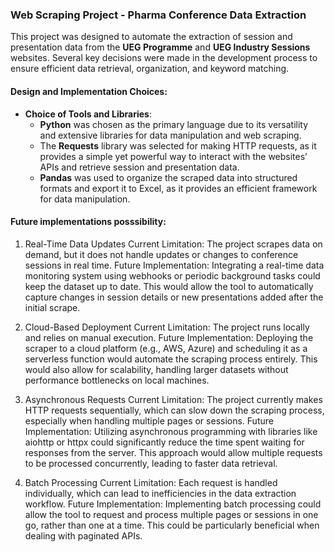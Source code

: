 ### Web Scraping Project - Pharma Conference Data Extraction

This project was designed to automate the extraction of session and presentation data from the **UEG Programme** and **UEG Industry Sessions** websites. Several key decisions were made in the development process to ensure efficient data retrieval, organization, and keyword matching. 

#### Design and Implementation Choices:
- **Choice of Tools and Libraries**: 
  - **Python** was chosen as the primary language due to its versatility and extensive libraries for data manipulation and web scraping.
  - The **Requests** library was selected for making HTTP requests, as it provides a simple yet powerful way to interact with the websites’ APIs and retrieve session and presentation data.
  - **Pandas** was used to organize the scraped data into structured formats and export it to Excel, as it provides an efficient framework for data manipulation.


 #### Future implementations posssibility:
 
1. Real-Time Data Updates
Current Limitation: The project scrapes data on demand, but it does not handle updates or changes to conference sessions in real time.
Future Implementation: Integrating a real-time data monitoring system using webhooks or periodic background tasks could keep the dataset up to date. This would allow the tool to automatically capture changes in session details or new presentations added after the initial scrape.

2. Cloud-Based Deployment
Current Limitation: The project runs locally and relies on manual execution.
Future Implementation: Deploying the scraper to a cloud platform (e.g., AWS, Azure) and scheduling it as a serverless function would automate the scraping process entirely. This would also allow for scalability, handling larger datasets without performance bottlenecks on local machines.

3. Asynchronous Requests
Current Limitation: The project currently makes HTTP requests sequentially, which can slow down the scraping process, especially when handling multiple pages or sessions.
Future Implementation: Utilizing asynchronous programming with libraries like aiohttp or httpx could significantly reduce the time spent waiting for responses from the server. This approach would allow multiple requests to be processed concurrently, leading to faster data retrieval.

4. Batch Processing
Current Limitation: Each request is handled individually, which can lead to inefficiencies in the data extraction workflow.
Future Implementation: Implementing batch processing could allow the tool to request and process multiple pages or sessions in one go, rather than one at a time. This could be particularly beneficial when dealing with paginated APIs.
